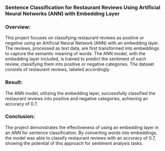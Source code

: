 ### Sentence Classification for Restaurant Reviews Using Artificial Neural Networks (ANN) with Embedding Layer

### Overview:
This project focuses on classifying restaurant reviews as positive or negative using an Artificial Neural Network (ANN) with an embedding layer. The reviews, processed as text data, are first transformed into embeddings to capture the semantic meaning of words. The ANN model, with the embedding layer included, is trained to predict the sentiment of each review, classifying them into positive or negative categories. The dataset consists of restaurant reviews, labeled accordingly.

### Result:
The ANN model, utilizing the embedding layer, successfully classified the restaurant reviews into positive and negative categories, achieving an accuracy of 0.7.

### Conclusion:
The project demonstrates the effectiveness of using an embedding layer in an ANN for sentence classification. By converting words into embeddings, the model was able to classify restaurant reviews with an accuracy of 0.7, showing the potential of this approach for sentiment analysis tasks.











